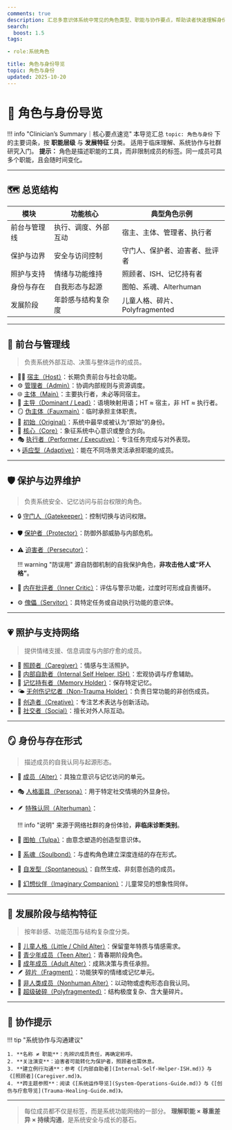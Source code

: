 ```yaml
---
comments: true
description: 汇总多意识体系统中常见的角色类型、职能与协作要点，帮助读者快速理解身份分工与演变关系。
search:
  boost: 1.5
tags:

- role:系统角色

title: 角色与身份导览
topic: 角色与身份
updated: 2025-10-20
---
```


# 🧩 角色与身份导览

!!! info "Clinician’s Summary｜核心要点速览"
    本导览汇总 `topic: 角色与身份` 下的主要词条，按 **职能层级** 与 **发展特征** 分类。
    适用于临床理解、系统协作与社群研究入门。
    **提示：** 角色是描述职能的工具，而非限制成员的标签。同一成员可具多个职能，且会随时间变化。

---

## 🗺️ 总览结构

| 模块 | 功能核心 | 典型角色示例 |
|------|-----------|---------------|
| 前台与管理线 | 执行、调度、外部互动 | 宿主、主体、管理者、执行者 |
| 保护与边界 | 安全与访问控制 | 守门人、保护者、迫害者、批评者 |
| 照护与支持 | 情绪与功能维持 | 照顾者、ISH、记忆持有者 |
| 身份与存在 | 自我形态与起源 | 图帕、系魂、Alterhuman |
| 发展阶段 | 年龄感与结构复杂度 | 儿童人格、碎片、Polyfragmented |

---

## 🧭 前台与管理线

> 负责系统外部互动、决策与整体运作的成员。

- 🧑‍💼 [宿主（Host）](Host.md)：长期负责前台与社会功能。
- ⚙️ [管理者（Admin）](Admin.md)：协调内部规则与资源调度。
- 🌐 [主体（Main）](Main.md)：主要执行者，未必等同宿主。
- 🧭 [主导（Dominant / Lead）](Dominant-Lead.md)：语境映射用语；HT ≈ 宿主，非 HT ≈ 执行者。
- 🪞 [伪主体（Fauxmain）](Fauxmain.md)：临时承担主体职责。
- 🌱 [初始（Original）](Original.md)：系统中最早或被认为“原始”的身份。
- 💠 [核心（Core）](Core.md)：象征系统中心意识或整合方向。
- 🎭 [执行者（Performer / Executive）](Performer-Executive.md)：专注任务完成与对外表现。
- 🌀 [适应型（Adaptive）](Adaptive.md)：能在不同场景灵活承担职能的成员。

---

## 🛡️ 保护与边界维护

> 负责系统安全、记忆访问与前台权限的角色。

- 🔒 [守门人（Gatekeeper）](Gatekeeper.md)：控制切换与访问权限。
- 🛡️ [保护者（Protector）](Protector.md)：防御外部威胁与内部危机。
- ⚠️ [迫害者（Persecutor）](Persecutor.md)：

  !!! warning "防误用"
      源自防御机制的自我保护角色，**非攻击他人或“坏人格”**。

- 🧩 [内在批评者（Inner Critic）](Inner-Critic.md)：评估与警示功能，过度时可形成自责循环。
- ⚙️ [傀儡（Servitor）](Servitor.md)：具特定任务或自动执行功能的意识体。

---

## 💗 照护与支持网络

> 提供情绪支援、信息调度与内部疗愈的成员。

- 🤝 [照顾者（Caregiver）](Caregiver.md)：情感与生活照护。
- 🧭 [内部自助者（Internal Self Helper, ISH）](Internal-Self-Helper-ISH.md)：宏观协调与疗愈辅助。
- 🧠 [记忆持有者（Memory Holder）](Memory-Holder.md)：保存特定记忆。
- 🌤️ [无创伤记忆者（Non-Trauma Holder）](Non-Trauma-Holder.md)：负责日常功能的非创伤成员。
- 🎨 [创造者（Creative）](Creative.md)：专注艺术表达与创新活动。
- 💬 [社交者（Social）](Social.md)：擅长对外人际互动。

---

## 🪞 身份与存在形式

> 描述成员的自我认同与起源形态。

- 🧍 [成员（Alter）](Alter.md)：具独立意识与记忆访问的单元。
- 🎭 [人格面具（Persona）](Persona.md)：用于特定社交情境的外显身份。
- 🪶 [特殊认同（Alterhuman）](Alterhuman.md)：

  !!! info "说明"
      来源于网络社群的身份体验，**非临床诊断类别**。

- 🌸 [图帕（Tulpa）](Tulpa.md)：由意念塑造的创造型意识体。
- 🔗 [系魂（Soulbond）](Soulbond.md)：与虚构角色建立深度连结的存在形式。
- 💫 [自发型（Spontaneous）](Spontaneous.md)：自然生成、非刻意创造的成员。
- 🧒 [幻想伙伴（Imaginary Companion）](Imaginary-Companion.md)：儿童常见的想象性同伴。

---

## 🌱 发展阶段与结构特征

> 按年龄感、功能范围与结构复杂度分类。

- 🧸 [儿童人格（Little / Child Alter）](Child-Alter.md)：保留童年特质与情感需求。
- 🎒 [青少年成员（Teen Alter）](Teen-Alter.md)：青春期阶段角色。
- 🧑 [成年成员（Adult Alter）](Adult-Alter.md)：成熟决策与责任承担。
- 🪶 [碎片（Fragment）](Fragment.md)：功能狭窄的情绪或记忆单元。
- 🐉 [非人类成员（Nonhuman Alter）](Nonhuman-Alter.md)：以动物或虚构形态自我认同。
- 🧩 [超级破碎（Polyfragmented）](Polyfragmented.md)：结构极度复杂、含大量碎片。

---

## 🤝 协作提示

!!! tip "系统协作与沟通建议"

    1. **名称 ≠ 职能**：先辨识成员责任，再确定称呼。
    2. **关注演变**：迫害者可能转化为保护者，照顾者也需休息。
    3. **建立例行沟通**：参考《[内部自助者](Internal-Self-Helper-ISH.md)》与《[照顾者](Caregiver.md)》。
    4. **跨主题参照**：阅读《[系统运作导览](System-Operations-Guide.md)》与《[创伤与疗愈导览](Trauma-Healing-Guide.md)》。

---

> 每位成员都不仅是标签，而是系统功能网络的一部分。
> **理解职能 × 尊重差异 × 持续沟通**，是系统安全与成长的基石。
